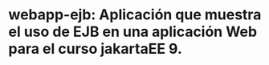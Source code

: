 # webapp-ejb: Aplicación que muestra el uso de EJB en una aplicación Web para el curso jakartaEE 9.
